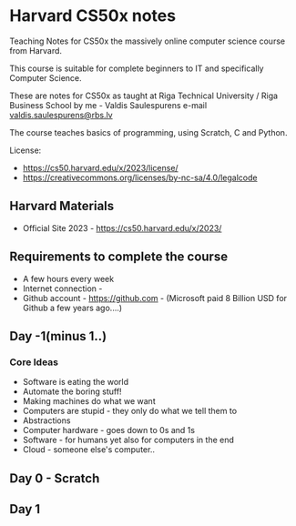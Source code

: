 # Harvard CS50x notes

Teaching Notes for CS50x the massively online computer science course from Harvard.

This course is suitable for complete beginners to IT and specifically Computer Science.

These are notes for CS50x as taught at Riga Technical University / Riga Business School by me - Valdis Saulespurens
e-mail valdis.saulespurens@rbs.lv

The course teaches basics of programming, using Scratch, C and Python.

License: 
* https://cs50.harvard.edu/x/2023/license/
* https://creativecommons.org/licenses/by-nc-sa/4.0/legalcode

## Harvard Materials

* Official Site 2023 - https://cs50.harvard.edu/x/2023/

## Requirements to complete the course

* A few hours every week
* Internet connection - 
* Github account - https://github.com - (Microsoft paid 8 Billion USD for Github a few years ago....)
  
## Day -1(minus 1..)

### Core Ideas 

* Software is eating the world
* Automate the boring stuff!
* Making machines do what we want
* Computers are stupid - they only do what we tell them to
* Abstractions
* Computer hardware - goes down to 0s and 1s
* Software - for humans yet also for computers in the end
* Cloud - someone else's computer..

## Day 0 - Scratch



## Day 1
